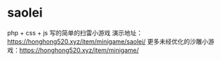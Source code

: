 # saolei
php + css + js 写的简单的扫雷小游戏
演示地址：https://honghong520.xyz/item/minigame/saolei/
更多未经优化的沙雕小游戏：https://honghong520.xyz/item/minigame/
